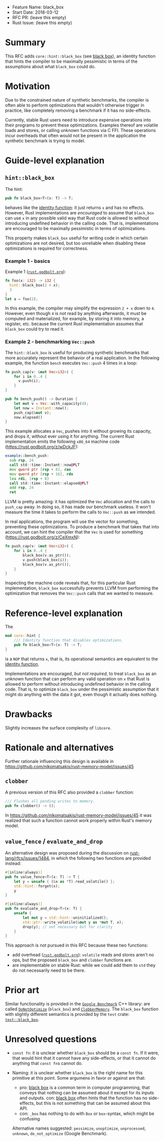 - Feature Name: black_box
- Start Date: 2018-03-12
- RFC PR: (leave this empty)
- Rust Issue: (leave this empty)

# Summary
[summary]: #summary

This RFC adds `core::hint::black_box` (see [black box]), an identity function
that hints the compiler to be maximally pessimistic in terms of the assumptions
about what `black_box` could do.

[black box]: https://en.wikipedia.org/wiki/Black_box

# Motivation
[motivation]: #motivation

Due to the constrained nature of synthetic benchmarks, the compiler is often
able to perform optimizations that wouldn't otherwise trigger in practice, like
completely removing a benchmark if it has no side-effects. 

Currently, stable Rust users need to introduce expensive operations into their
programs to prevent these optimizations. Examples thereof are volatile loads and
stores, or calling unknown functions via C FFI. These operations incur overheads
that often would not be present in the application the synthetic benchmark is
trying to model.

# Guide-level explanation
[guide-level-explanation]: #guide-level-explanation

## `hint::black_box`

The hint:

```rust
pub fn black_box<T>(x: T) -> T;
```

behaves like the [identity function][identity_fn]: it just returns `x` and has
no effects. However, Rust implementations are _encouraged_ to assume that
`black_box` can use `x` in any possible valid way that Rust code is allowed to
without introducing undefined behavior in the calling code. That is,
implementations are encouraged to be maximally pessimistic in terms of
optimizations.

This property makes `black_box` useful for writing code in which certain
optimizations are not desired, but too unreliable when disabling these
optimizations is required for correctness.

### Example 1 - basics 

Example 1 ([`rust.godbolt.org`](https://godbolt.org/g/YP2GCJ)):

```rust
fn foo(x: i32) -> i32 { 
  hint::black_box(2 + x);
  3
}
let a = foo(2);
```

In this example, the compiler may simplify the expression `2 + x` down to `4`.
However, even though `4` is not read by anything afterwards, it must be computed
and materialized, for example, by storing it into memory, a register, etc.
because the current Rust implementation assumes that `black_box` could try to
read it.

### Example 2 - benchmarking `Vec::push`

The `hint::black_box` is useful for producing synthetic benchmarks that more
accurately represent the behavior of a real application. In the following
example, the function `bench` executes `Vec::push` 4 times in a loop:

```rust
fn push_cap(v: &mut Vec<i32>) {
    for i in 0..4 {
      v.push(i);
    }
}

pub fn bench_push() -> Duration { 
    let mut v = Vec::with_capacity(4);
    let now = Instant::now();
    push_cap(&mut v);
    now.elapsed()
}
```

This example allocates a `Vec`, pushes into it without growing its capacity, and
drops it, without ever using it for anything. The current Rust implementation
emits the following `x86_64` machine code (https://rust.godbolt.org/z/wDckJF):


```asm
example::bench_push:
  sub rsp, 24
  call std::time::Instant::now@PLT
  mov qword ptr [rsp + 8], rax
  mov qword ptr [rsp + 16], rdx
  lea rdi, [rsp + 8]
  call std::time::Instant::elapsed@PLT
  add rsp, 24
  ret
```

LLVM is pretty amazing: it has optimized the `Vec` allocation and the calls to
`push_cap` away. In doing so, it has made our benchmark useless. It won't
measure the time it takes to perform the calls to `Vec::push` as we intended. 

In real applications, the program will use the vector for something, preventing
these optimizations. To produce a benchmark that takes that into account, we can
hint the compiler that the `Vec` is used for something
(https://rust.godbolt.org/z/CeXmxN):

```rust
fn push_cap(v: &mut Vec<i32>) {
    for i in 0..4 {
        black_box(v.as_ptr());
        v.push(black_box(i));
        black_box(v.as_ptr());
    }
}
```

Inspecting the machine code reveals that, for this particular Rust
implementation, `black_box` successfully prevents LLVM from performing the
optimization that removes the `Vec::push` calls that we wanted to measure.

# Reference-level explanation
[reference-level-explanation]: #reference-level-explanation

The 

```rust
mod core::hint {
    /// Identity function that disables optimizations.
    pub fn black_box<T>(x: T) -> T;
}
```

is a `NOP` that returns `x`, that is, its operational semantics are equivalent
to the [identity function][identity_fn].


Implementations are encouraged, _but not required_, to treat `black_box` as an
_unknown_ function that can perform any valid operation on `x` that Rust is
allowed to perform without introducing undefined behavior in the calling code.
That is, to optimize `black_box` under the pessimistic assumption that it might
do anything with the data it got, even though it actually does nothing.

[identity_fn]: https://doc.rust-lang.org/nightly/std/convert/fn.identity.html

# Drawbacks
[drawbacks]: #drawbacks

Slightly increases the surface complexity of `libcore`.

# Rationale and alternatives
[alternatives]: #alternatives

Further rationale influencing this design is available in
https://github.com/nikomatsakis/rust-memory-model/issues/45

## `clobber`

A previous version of this RFC also provided a `clobber` function:

```rust
/// Flushes all pending writes to memory. 
pub fn clobber() -> ();
```

In https://github.com/nikomatsakis/rust-memory-model/issues/45 it was realized
that such a function cannot work properly within Rust's memory model.

## `value_fence` / `evaluate_and_drop`

An alternative design was proposed during the discussion on
[rust-lang/rfcs/issues/1484](https://github.com/rust-lang/rfcs/issues/1484), in
which the following two functions are provided instead:

```rust
#[inline(always)]
pub fn value_fence<T>(x: T) -> T {
    let y = unsafe { (&x as *T).read_volatile() };
    std::hint::forget(x);
    y
}

#[inline(always)]
pub fn evaluate_and_drop<T>(x: T) {
    unsafe {
        let mut y = std::hint::uninitialized();
        std::ptr::write_volatile(&mut y as *mut T, x);
        drop(y); // not necessary but for clarity
    }
}
```

This approach is not pursued in this RFC because these two functions:

* add overhead ([`rust.godbolt.org`](https://godbolt.org/g/aCpPfg)): `volatile`
  reads and stores aren't no ops, but the proposed `black_box` and `clobber`
  functions are.
* are implementable on stable Rust: while we could add them to `std` they do not
  necessarily need to be there.

# Prior art
[prior-art]: #prior-art

Similar functionality is provided in the [`Google
Benchmark`](https://github.com/google/benchmark) C++ library: are called
[`DoNotOptimize`](https://github.com/google/benchmark/blob/61497236ddc0d797a47ef612831fb6ab34dc5c9d/include/benchmark/benchmark.h#L306)
(`black_box`) and
[`ClobberMemory`](https://github.com/google/benchmark/blob/61497236ddc0d797a47ef612831fb6ab34dc5c9d/include/benchmark/benchmark.h#L317).
The `black_box` function with slightly different semantics is provided by the
`test` crate:
[`test::black_box`](https://github.com/rust-lang/rust/blob/master/src/libtest/lib.rs#L1551).

# Unresolved questions
[unresolved]: #unresolved-questions

* `const fn`: it is unclear whether `black_box` should be a `const fn`. If it
  were, that would hint that it cannot have any side-effects, or that it cannot
  do anything that `const fn`s cannot do. 

* Naming: it is unclear whether `black_box` is the right name for this primitive
  at this point. Some argumens in favor or against are that:
     * pro: [black box] is a common term in computer programming, that conveys
       that nothing can be assumed about it except for its inputs and outputs.
       con: [black box] often hints that the function has no side-effects, but
       this is not something that can be assumed about this API.
     * con: `_box` has nothing to do with `Box` or `box`-syntax, which might be confusing
 
  Alternative names suggested: `pessimize`, `unoptimize`, `unprocessed`, `unknown`,
  `do_not_optimize` (Google Benchmark).
